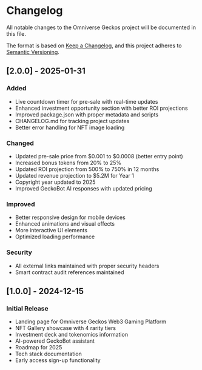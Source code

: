 # Changelog

All notable changes to the Omniverse Geckos project will be documented in this file.

The format is based on [Keep a Changelog](https://keepachangelog.com/en/1.0.0/),
and this project adheres to [Semantic Versioning](https://semver.org/spec/v2.0.0.html).

## [2.0.0] - 2025-01-31

### Added
- Live countdown timer for pre-sale with real-time updates
- Enhanced investment opportunity section with better ROI projections
- Improved package.json with proper metadata and scripts
- CHANGELOG.md for tracking project updates
- Better error handling for NFT image loading

### Changed
- Updated pre-sale price from $0.001 to $0.0008 (better entry point)
- Increased bonus tokens from 20% to 25%
- Updated ROI projection from 500% to 750% in 12 months
- Updated revenue projection to $5.2M for Year 1
- Copyright year updated to 2025
- Improved GeckoBot AI responses with updated pricing

### Improved
- Better responsive design for mobile devices
- Enhanced animations and visual effects
- More interactive UI elements
- Optimized loading performance

### Security
- All external links maintained with proper security headers
- Smart contract audit references maintained

## [1.0.0] - 2024-12-15

### Initial Release
- Landing page for Omniverse Geckos Web3 Gaming Platform
- NFT Gallery showcase with 4 rarity tiers
- Investment deck and tokenomics information
- AI-powered GeckoBot assistant
- Roadmap for 2025
- Tech stack documentation
- Early access sign-up functionality